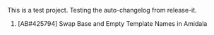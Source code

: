 This is a test project. Testing the auto-changelog from release-it.

  1. [AB#425794] Swap Base and Empty Template Names in Amidala
